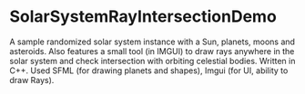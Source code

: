 # SolarSystemRayIntersectionDemo
A sample randomized solar system instance with a Sun, planets, moons and asteroids. Also features a small tool (in IMGUI) to draw rays anywhere in the solar system and check intersection with orbiting celestial bodies.
Written in C++. Used SFML (for drawing planets and shapes), Imgui (for UI, ability to draw Rays).
